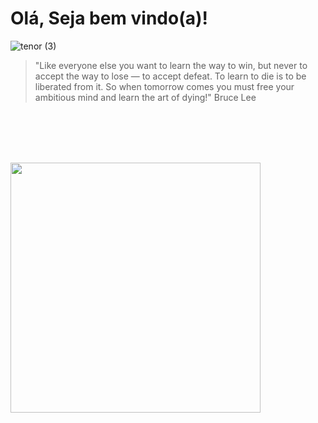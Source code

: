 #  Olá, Seja bem vindo(a)!




![tenor (3)](https://user-images.githubusercontent.com/37002491/95329595-92195500-087d-11eb-9935-ab0cb075d0b1.gif)




<blockquote>"Like everyone else you want to learn the way to win, but never to accept the way to lose — to accept defeat. To learn to die is to be liberated from it. So when tomorrow comes you must free your ambitious mind and learn the art of dying!" Bruce Lee </blockquote>



 <br/><br/><br/><br/>

<img width="400px" align="left" src="https://github-readme-stats.vercel.app/api/top-langs/?username=Akaue&hide=html&layout=compact&theme=buefy" /> 
  
